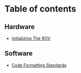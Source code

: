# Table of contents

## Hardware

* [Initializing The ROV](README.md)

## Software

* [Code Formatting Standards](software/code-formatting-standards.md)
